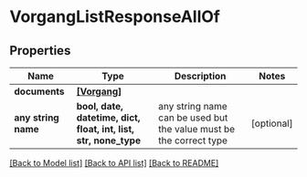 # VorgangListResponseAllOf


## Properties
Name | Type | Description | Notes
------------ | ------------- | ------------- | -------------
**documents** | [**[Vorgang]**](Vorgang.md) |  | 
**any string name** | **bool, date, datetime, dict, float, int, list, str, none_type** | any string name can be used but the value must be the correct type | [optional]

[[Back to Model list]](../README.md#documentation-for-models) [[Back to API list]](../README.md#documentation-for-api-endpoints) [[Back to README]](../README.md)


